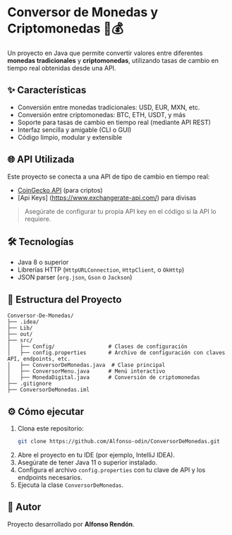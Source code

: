# Conversor de Monedas y Criptomonedas 💱💰

Un proyecto en Java que permite convertir valores entre diferentes **monedas tradicionales** y **criptomonedas**, utilizando tasas de cambio en tiempo real obtenidas desde una API.

## ✨ Características

- Conversión entre monedas tradicionales: USD, EUR, MXN, etc.
- Conversión entre criptomonedas: BTC, ETH, USDT, y más
- Soporte para tasas de cambio en tiempo real (mediante API REST)
- Interfaz sencilla y amigable (CLI o GUI)
- Código limpio, modular y extensible

## 🌐 API Utilizada

Este proyecto se conecta a una API de tipo de cambio en tiempo real:

- [CoinGecko API](https://www.coingecko.com/) (para criptos)
- [Api Keys] (https://www.exchangerate-api.com/) para divisas

> Asegúrate de configurar tu propia API key en el código si la API lo requiere.

## 🛠️ Tecnologías

- Java 8 o superior
- Librerías HTTP (`HttpURLConnection`, `HttpClient`, o `OkHttp`)
- JSON parser (`org.json`, `Gson` o `Jackson`)

## 📁 Estructura del Proyecto

```
Conversor-De-Monedas/
├── .idea/
├── Lib/
├── out/
├── src/
│   ├── Config/                 # Clases de configuración
│   ├── config.properties       # Archivo de configuración con claves API, endpoints, etc.
│   ├── ConversorDeMonedas.java  # Clase principal
│   ├── ConversorMenu.java      # Menú interactivo
│   ├── MonedaDigital.java      # Conversión de criptomonedas
├── .gitignore
├── ConversorDeMonedas.iml
```

## ⚙️ Cómo ejecutar

1. Clona este repositorio:
   ```bash
   git clone https://github.com/Alfonso-odin/ConversorDeMonedas.git
   ```
2. Abre el proyecto en tu IDE (por ejemplo, IntelliJ IDEA).
3. Asegúrate de tener Java 11 o superior instalado.
4. Configura el archivo `config.properties` con tu clave de API y los endpoints necesarios.
5. Ejecuta la clase `ConversorDeMonedas`.


## 🧠 Autor

Proyecto desarrollado por **Alfonso Rendón**.

